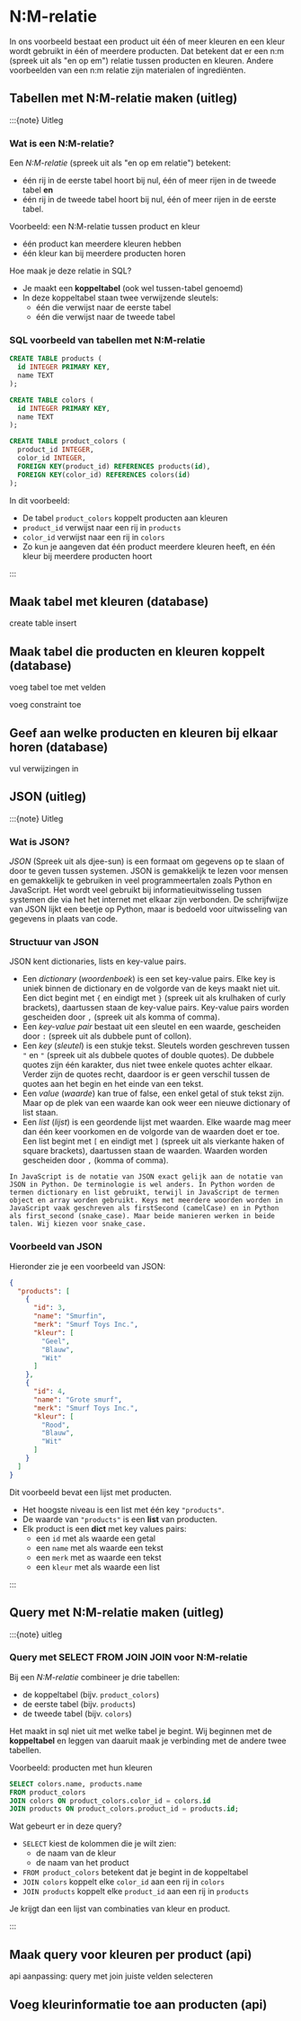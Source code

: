 # N:M-relatie
In ons voorbeeld bestaat een product uit één of meer kleuren en een kleur wordt gebruikt in één of meerdere producten. Dat betekent dat er een n:m (spreek uit als "en op em") relatie tussen producten en kleuren. Andere voorbeelden van een n:m relatie zijn materialen of ingrediënten.

## Tabellen met N:M-relatie maken (uitleg)

:::{note} Uitleg

### Wat is een N:M-relatie?

Een _N:M-relatie_ (spreek uit als "en op em relatie") betekent:  
- één rij in de eerste tabel hoort bij nul, één of meer rijen in de tweede tabel **en**
- één rij in de tweede tabel hoort bij nul, één of meer rijen in de eerste tabel.

Voorbeeld: een N:M-relatie tussen product en kleur  
- één product kan meerdere kleuren hebben  
- één kleur kan bij meerdere producten horen

Hoe maak je deze relatie in SQL?
- Je maakt een **koppeltabel** (ook wel tussen-tabel genoemd)  
- In deze koppeltabel staan twee verwijzende sleutels:  
  - één die verwijst naar de eerste tabel  
  - één die verwijst naar de tweede tabel

### SQL voorbeeld van tabellen met N:M-relatie

```sql
CREATE TABLE products (
  id INTEGER PRIMARY KEY,
  name TEXT
);

CREATE TABLE colors (
  id INTEGER PRIMARY KEY,
  name TEXT
);

CREATE TABLE product_colors (
  product_id INTEGER,
  color_id INTEGER,
  FOREIGN KEY(product_id) REFERENCES products(id),
  FOREIGN KEY(color_id) REFERENCES colors(id)
);
```

In dit voorbeeld:
- De tabel `product_colors` koppelt producten aan kleuren  
- `product_id` verwijst naar een rij in `products`  
- `color_id` verwijst naar een rij in `colors`  
- Zo kun je aangeven dat één product meerdere kleuren heeft, en één kleur bij meerdere producten hoort

:::

## Maak tabel met kleuren (database)
create table
insert

## Maak tabel die producten en kleuren koppelt (database)

voeg tabel toe met velden

voeg constraint toe

## Geef aan welke producten en kleuren bij elkaar horen (database)
vul verwijzingen in

## JSON (uitleg)

:::{note} Uitleg
### Wat is JSON?

_JSON_ (Spreek uit als djee-sun) is een formaat om gegevens op te slaan of door te geven tussen systemen. JSON is gemakkelijk te lezen voor mensen en gemakkelijk te gebruiken in veel programmeertalen zoals Python en JavaScript. Het wordt veel gebruikt bij informatieuitwisseling tussen systemen die via het het internet met elkaar zijn verbonden. De schrijfwijze van JSON lijkt een beetje op Python, maar is bedoeld voor uitwisseling van gegevens in plaats van code.

### Structuur van JSON

JSON kent dictionaries, lists en key-value pairs.
- Een _dictionary_ (_woordenboek_) is een set key-value pairs. Elke key is uniek binnen de dictionary en de volgorde van de keys maakt niet uit. Een dict begint met `{` en eindigt met `}` (spreek uit als krulhaken of curly brackets), daartussen staan de key-value pairs. Key-value pairs worden gescheiden door `,` (spreek uit als komma of comma).
- Een _key-value pair_ bestaat uit een sleutel en een waarde, gescheiden door `:` (spreek uit als dubbele punt of collon).
- Een _key_ (_sleutel_) is een stukje tekst. Sleutels worden geschreven tussen `"` en `"` (spreek uit als dubbele quotes of double quotes). De dubbele quotes zijn één karakter, dus niet twee enkele quotes achter elkaar. Verder zijn de quotes recht, daardoor is er geen verschil tussen de quotes aan het begin en het einde van een tekst.
- Een _value_ (_waarde_) kan true of false, een enkel getal of stuk tekst zijn. Maar op de plek van een waarde kan ook weer een nieuwe dictionary of list staan.
- Een _list_ (_lijst_) is een geordende lijst met waarden. Elke waarde mag meer dan één keer voorkomen en de volgorde van de waarden doet er toe. Een list begint met `[` en eindigt met `]` (spreek uit als vierkante haken of square brackets), daartussen staan de waarden. Waarden worden gescheiden door `,` (komma of comma).

```{note} JSON in JavaScript
In JavaScript is de notatie van JSON exact gelijk aan de notatie van JSON in Python. De terminologie is wel anders. In Python worden de termen dictionary en list gebruikt, terwijl in JavaScript de termen object en array worden gebruikt. Keys met meerdere woorden worden in JavaScript vaak geschreven als firstSecond (camelCase) en in Python als first_second (snake_case). Maar beide manieren werken in beide talen. Wij kiezen voor snake_case.
```

### Voorbeeld van JSON

Hieronder zie je een voorbeeld van JSON:

```json
{
  "products": [
    {
      "id": 3,
      "name": "Smurfin",
      "merk": "Smurf Toys Inc.",
      "kleur": [
        "Geel",
        "Blauw",
        "Wit"
      ]
    },
    {
      "id": 4,
      "name": "Grote smurf",
      "merk": "Smurf Toys Inc.",
      "kleur": [
        "Rood",
        "Blauw",
        "Wit"
      ]
    }
  ]
}
```

Dit voorbeeld bevat een lijst met producten. 
- Het hoogste niveau is een list met één key `"products"`.
- De waarde van `"products"` is een **list** van producten.
- Elk product is een **dict** met key values pairs:
  - een `id` met als waarde een getal
  - een `name` met als waarde een tekst
  - een `merk` met as waarde een tekst
  - een `kleur` met als waarde een list

:::


## Query met N:M-relatie maken (uitleg)
:::{note} uitleg

### Query met SELECT FROM JOIN JOIN voor N:M-relatie
Bij een _N:M-relatie_ combineer je drie tabellen:
- de koppeltabel (bijv. `product_colors`)
- de eerste tabel (bijv. `products`)
- de tweede tabel (bijv. `colors`)

Het maakt in sql niet uit met welke tabel je begint. Wij beginnen met de **koppeltabel** en leggen van daaruit maak je verbinding met de andere twee tabellen.

Voorbeeld: producten met hun kleuren

```sql
SELECT colors.name, products.name
FROM product_colors
JOIN colors ON product_colors.color_id = colors.id
JOIN products ON product_colors.product_id = products.id;
```

Wat gebeurt er in deze query?
- `SELECT` kiest de kolommen die je wilt zien:
  - de naam van de kleur
  - de naam van het product
- `FROM product_colors` betekent dat je begint in de koppeltabel
- `JOIN colors` koppelt elke `color_id` aan een rij in `colors`
- `JOIN products` koppelt elke `product_id` aan een rij in `products`

Je krijgt dan een lijst van combinaties van kleur en product.

:::

## Maak query voor kleuren per product (api)
api aanpassing: query met join
juiste velden selecteren

## Voeg kleurinformatie toe aan producten (api)

